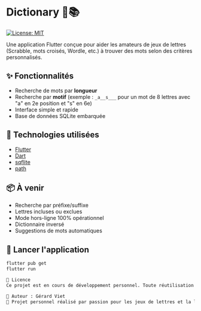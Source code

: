 # Dictionary 🧩📚
[![License: MIT](https://img.shields.io/badge/License-MIT-yellow.svg)](LICENSE)

Une application Flutter conçue pour aider les amateurs de jeux de lettres (Scrabble, mots croisés, Wordle, etc.) à trouver des mots selon des critères personnalisés.

## ✨ Fonctionnalités

- Recherche de mots par **longueur**
- Recherche par **motif** (exemple : `_a__s___` pour un mot de 8 lettres avec "a" en 2e position et "s" en 6e)
- Interface simple et rapide
- Base de données SQLite embarquée

## 🔧 Technologies utilisées

- [Flutter](https://flutter.dev)
- [Dart](https://dart.dev)
- [sqflite](https://pub.dev/packages/sqflite)
- [path](https://pub.dev/packages/path)

## 📦 À venir

- Recherche par préfixe/suffixe
- Lettres incluses ou exclues
- Mode hors-ligne 100% opérationnel
- Dictionnaire inversé
- Suggestions de mots automatiques

## 🚀 Lancer l'application

```bash
flutter pub get
flutter run

🪪 Licence
Ce projet est en cours de développement personnel. Toute réutilisation publique ou commerciale doit faire l'objet d'une autorisation.

👤 Auteur : Gérard Viet
📍 Projet personnel réalisé par passion pour les jeux de lettres et la langue française.
